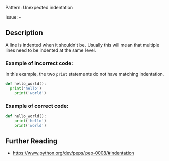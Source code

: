 Pattern: Unexpected indentation

Issue: -

## Description

A line is indented when it shouldn't be. Usually this will mean that multiple lines need to be indented at the same level.

### Example of **incorrect** code:

In this example, the two `print` statements do not have matching indentation.

```python
def hello_world():
  print('hello')
    print('world')
```

### Example of **correct** code:

```python
def hello_world():
    print('hello')
    print('world')
```

## Further Reading

* https://www.python.org/dev/peps/pep-0008/#indentation